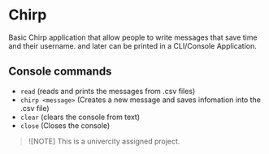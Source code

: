 # Chirp
Basic Chirp application
that allow people to write messages that save time and their username.
and later can be printed in a CLI/Console Application.

## Console commands
- ```read``` (reads and prints the messages from .csv files)
- ```chirp <message>``` (Creates a new message and saves infomation into the .csv file)
- ```clear``` (clears the console from text)
- ```close``` (Closes the console)


> ![NOTE]
> This is a univercity assigned project.